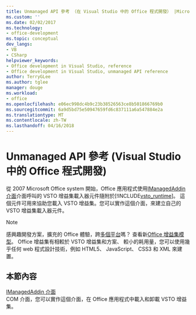 ```yaml
---
title: Unmanaged API 參考 （在 Visual Studio 中的 Office 程式開發） |Microsoft 文件
ms.custom: ''
ms.date: 02/02/2017
ms.technology:
- office-development
ms.topic: conceptual
dev_langs:
- VB
- CSharp
helpviewer_keywords:
- Office development in Visual Studio, reference
- Office development in Visual Studio, unmanaged API reference
author: TerryGLee
ms.author: tglee
manager: douge
ms.workload:
- office
ms.openlocfilehash: e06ec998dc4b9c23b38526563ce8b501866769b0
ms.sourcegitcommit: 6a9d5bd75e50947659fd6c837111a6a547884e2a
ms.translationtype: MT
ms.contentlocale: zh-TW
ms.lasthandoff: 04/16/2018
---
```

# <a name="unmanaged-api-reference-office-development-in-visual-studio"></a>Unmanaged API 參考 (Visual Studio 中的 Office 程式開發)
  從 2007 Microsoft Office system 開始，Office 應用程式使用[IManagedAddin 介面](../vsto/imanagedaddin-interface.md)介面呼叫的 VSTO 增益集載入器元件隨附於[!INCLUDE[vsto_runtime](../vsto/includes/vsto-runtime-md.md)]。 這個元件可用來協助您載入 VSTO 增益集。您可以實作這個介面，來建立自己的 VSTO 增益集載入器元件。  
  
> [!NOTE]  
>  感興趣開發方案，擴充的 Office 體驗，跨[多個平台](https://dev.office.com/add-in-availability)嗎？ 查看新[Office 增益集模型](https://dev.office.com/docs/add-ins/overview/office-add-ins)。 Office 增益集有相較於 VSTO 增益集和方案、 較小的耗用量，您可以使用幾乎任何 web 程式設計技術，例如 HTML5、 JavaScript、 CSS3 和 XML 來建置。  
  
## <a name="in-this-section"></a>本節內容  
 [IManagedAddin 介面](../vsto/imanagedaddin-interface.md)  
 COM 介面，您可以實作這個介面，在 Office 應用程式中載入和卸載 VSTO 增益集。  
  
  